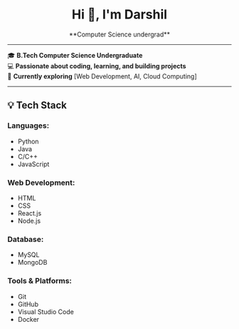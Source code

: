 <div align="center">
  <h1>Hi 👋, I'm Darshil</h1>
</div>

<div align="center">
  **Computer Science undergrad**
</div>

---

🎓 **B.Tech Computer Science Undergraduate**  
💻 **Passionate about coding, learning, and building projects**  
🌱 **Currently exploring** [Web Development, AI, Cloud Computing]  

---

## 💡 Tech Stack

### **Languages:**
- Python
- Java
- C/C++
- JavaScript

### **Web Development:**
- HTML
- CSS
- React.js
- Node.js

### **Database:**
- MySQL
- MongoDB

### **Tools & Platforms:**
- Git
- GitHub
- Visual Studio Code
- Docker

